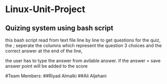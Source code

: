 # Linux-Unit-Project


## Quizing system using bash script

this bash script read from text file line by line to get questions for the quiz, the ; seperate the columns which represent the question 3 choices and the correct answer at the end of the line,

the user has to type the answer from avilable answer. if the answer = save answer point will be added to the score


#Team Members:
##Riyad Almalki
##Ali Aljehani
